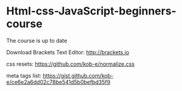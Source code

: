 # Html-css-JavaScript-beginners-course
The course is up to date


Download Brackets Text Editor:
http://brackets.io

css resets:
https://github.com/kob-e/normalize.css

meta tags list:
https://gist.github.com/kob-e/ce6e2a6dd02c78be541d5b0befbd35f9

